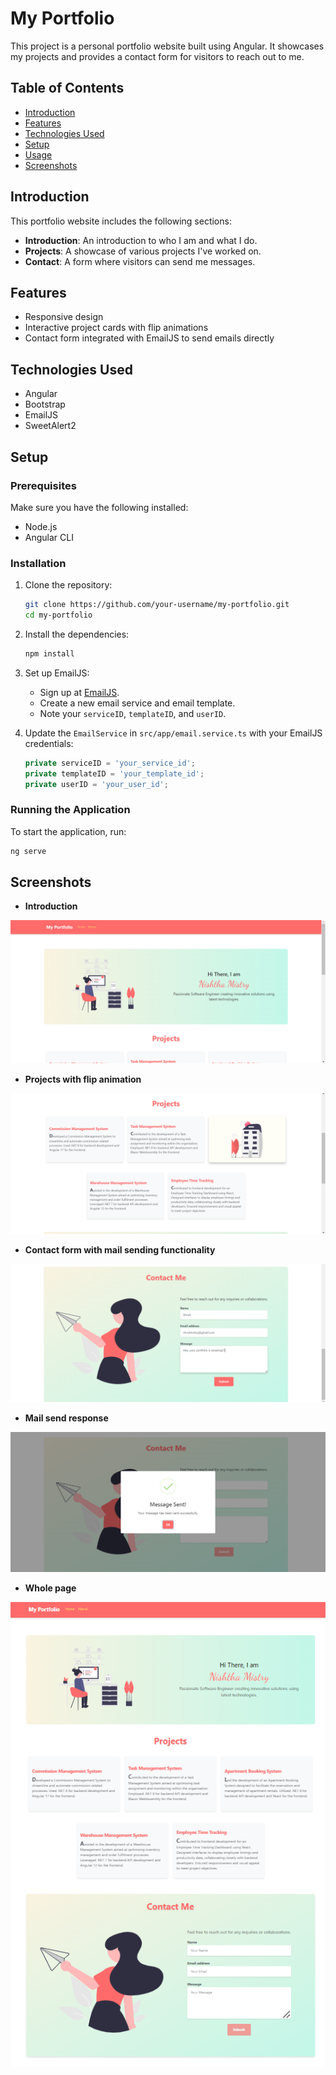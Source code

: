 # My Portfolio

This project is a personal portfolio website built using Angular. It showcases my projects and provides a contact form for visitors to reach out to me.

## Table of Contents

- [Introduction](#introduction)
- [Features](#features)
- [Technologies Used](#technologies-used)
- [Setup](#setup)
- [Usage](#usage)
- [Screenshots](#screenshots)

## Introduction

This portfolio website includes the following sections:

- **Introduction**: An introduction to who I am and what I do.
- **Projects**: A showcase of various projects I've worked on.
- **Contact**: A form where visitors can send me messages.

## Features

- Responsive design
- Interactive project cards with flip animations
- Contact form integrated with EmailJS to send emails directly

## Technologies Used

- Angular
- Bootstrap
- EmailJS
- SweetAlert2

## Setup

### Prerequisites

Make sure you have the following installed:

- Node.js
- Angular CLI

### Installation

1. Clone the repository:

   ```bash
   git clone https://github.com/your-username/my-portfolio.git
   cd my-portfolio
   ```

2. Install the dependencies:

   ```bash
   npm install
   ```

3. Set up EmailJS:

   - Sign up at [EmailJS](https://www.emailjs.com/).
   - Create a new email service and email template.
   - Note your `serviceID`, `templateID`, and `userID`.

4. Update the `EmailService` in `src/app/email.service.ts` with your EmailJS credentials:
   ```typescript
   private serviceID = 'your_service_id';
   private templateID = 'your_template_id';
   private userID = 'your_user_id';
   ```

### Running the Application

To start the application, run:

```bash
ng serve
```

## Screenshots

- **Introduction**

![Introduction](src/assets/images/intro.png)

- **Projects with flip animation**

![Projects](src/assets/images/projects.png)

- **Contact form with mail sending functionality**

![ContactForm](src/assets/images/contactform.png)

- **Mail send response**

![MailSent](src/assets/images/sweetalert.png)

- **Whole page**

![WholePage](src/assets/images/wholepage.png)
